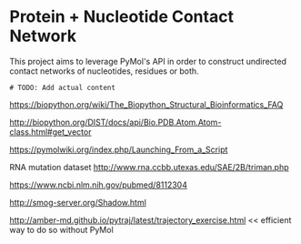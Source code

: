 # Protein + Nucleotide Contact Network

This project aims to leverage PyMol's API in order to construct undirected
contact networks of nucleotides, residues or both.

`# TODO: Add actual content`


https://biopython.org/wiki/The_Biopython_Structural_Bioinformatics_FAQ

http://biopython.org/DIST/docs/api/Bio.PDB.Atom.Atom-class.html#get_vector

https://pymolwiki.org/index.php/Launching_From_a_Script

RNA mutation dataset
http://www.rna.ccbb.utexas.edu/SAE/2B/triman.php

https://www.ncbi.nlm.nih.gov/pubmed/8112304

http://smog-server.org/Shadow.html

http://amber-md.github.io/pytraj/latest/trajectory_exercise.html << efficient way to do so without PyMol
